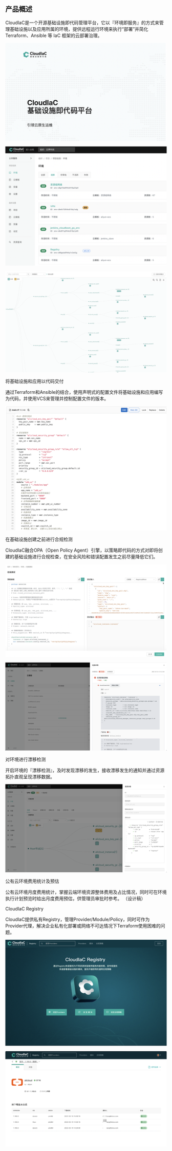 ## 产品概述

CloudIaC是一个开源基础设施即代码管理平台，它以『环境即服务』的方式来管理基础设施以及应用所属的环境，提供远程运行环境来执行“部署”并简化Terraform、Ansible 等 IaC 框架的云部署治理。

![picture 1](../images/f2087a5c0f30e8d632e26aa55ebb4fa490566c919bf54a237b67afcf17c169b0.png)  

![picture 2](../images/65d05f9db39a4f6cfcb04f33c743e666ae934cdd86630c28daac9095368aec19.png)  

![picture 3](../images/d723f258264d7c915a36eb854ceb707eba051aa07d320a4f8a92f01d5103a777.png)  


将基础设施和应用以代码交付

通过Terraform和Ansible的结合，使用声明式的配置文件将基础设施和应用编写为代码，并使用VCS来管理并控制配置文件的版本。

![picture 4](../images/a22475b7ff53ee215aece0e8d7b5e2905afed4bba8d2c3b09c3918562840b3d0.png)  


在基础设施创建之前进行合规检测

CloudIaC融合OPA（Open Policy Agent）引擎，以策略即代码的方式对即将创建的基础设施进行合规检查，在安全风险和错误配置发生之前尽量降低它们。

![picture 5](../images/bc8b931fb223081dc580040f134618b99237ad8a6c817012dcd23615f86ac277.png)  

![picture 6](../images/339db904ba04cdd50000fb1d1aac5737fe61158e10c56a37e4a483f5d7046e2c.png)  


对环境进行漂移检测

开启环境的『漂移检测』，及时发现漂移的发生，接收漂移发生的通知并通过资源拓扑直观呈现漂移数据。

![picture 7](../images/6c1e87bbe2a3fc2be4b7c04e6a616a0990468b35af906c7a07480f04f7650608.png)  


公有云环境费用统计及预估

公有云环境月度费用统计，掌握云端环境资源整体费用及占比情况，同时可在环境执行计划预览时给出月度费用预估，供管理员审批时参考。
（设计稿）

CloudIaC Registry

CloudIaC提供私有Registry，管理Provider/Module/Policy，同时可作为Provider代理，解决企业私有化部署或网络不可达情况下Terraform使用困难的问题。

![picture 8](../images/4869cca5c7d57aaf32886c8dd7385cb34f07cdf907bba64c12235e44998731ed.png)  

![picture 10](../images/97ef2a49816cb9faa17380bb0aa4b77ddd26ebf5dd3c613291e8360052c77903.png)  
